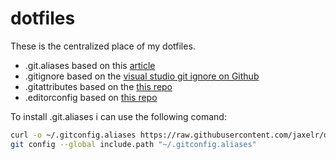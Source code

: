 # dotfiles

These is the centralized place of my dotfiles. 

* .git.aliases based on this [article](https://haacked.com/archive/2019/02/14/including-git-aliases/)
* .gitignore based on the [visual studio git ignore on Github](https://github.com/github/gitignore)
* .gitattributes based on the [this repo](https://github.com/alexkaratarakis/gitattributes)
* .editorconfig based on [this repo](https://github.com/RehanSaeed/EditorConfig)

To install .git.aliases i can use the following comand:

```sh
curl -o ~/.gitconfig.aliases https://raw.githubusercontent.com/jaxelr/dotfiles/master/git/.gitconfig.aliases
git config --global include.path "~/.gitconfig.aliases"
```
